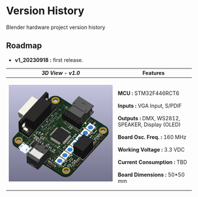 # Version History

Blender hardware project version history

## Roadmap

- __v1_20230918 :__ first release.

| *3D View - v1.0* | Features |
|:--:|:--:| 
| ![_3DView_v1_20230918](https://github.com/mend0z0/Blender/blob/main/Hardware/_Sub_HW_Blender/v1_20230918/Released%20Folder/v1.0%20-%2020230918/Media%20Content/Picture/_3DView_Blender_v1.0.png) | <br><P align="left">__MCU :__ STM32F446RCT6</br><br align="left">__Inputs :__ VGA Input, S/PDIF</br><br align="left">__Outputs :__ DMX, WS2812, SPEAKER, Display (OLED)</br><br align="left">__Board Osc. Freq. :__ 160 MHz</br><br align="left">__Working Voltage :__ 3.3 VDC </br><br align="left">__Current Consumption :__  TBD</br><br align="left">__Board Dimensions :__ 50*50 mm</br> |



